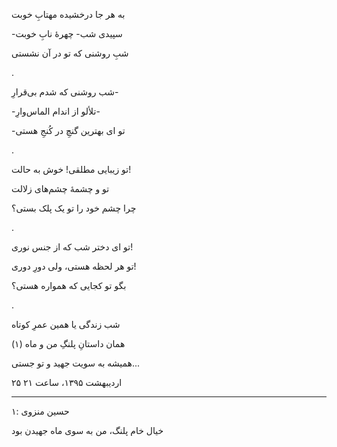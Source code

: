 <!-- 
.. title: شب بارش نور
.. slug: shabe-bareshe-noor
.. date: 2016-05-14 16:44:38 UTC
.. tags: غزل
.. category: 
.. link: 
.. description: 
.. type: text
-->

به هر جا درخشیده مهتابِ خوبت

-سپیدی شب- چهرهٔ نابِ خوبت

شبِ روشنی که تو در آن نشستی

.

شب روشنی که شدم بی‌قرارِ-

-تلألو از اندام الماس‌وارِ-

-تو ای بهترین گنچِ در کُنجِ هستی

.

تو زیبایی مطلقی! خوش به حالت!

تو و چشمهٔ چشم‌های زلالت

چرا چشم خود را تو یک پلک بستی؟

.

تو ای دختر شب که از جنس نوری!

تو هر لحظه هستی، ولی دورِ دوری!

بگو تو کجایی که همواره هستی؟

.

شب زندگی یا همین عمرِ کوتاه

همان داستانِ پلنگِ من و ماه (۱)

همیشه به سویت جهید و تو جستی...


۲۵ اردیبهشت ۱۳۹۵، ساعت ۲۱

***

۱: حسین منزوی

خیال خام پلنگ، من به سوی ماه جهیدن بود

